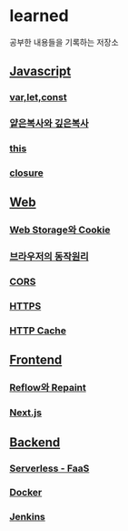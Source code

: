 # learned

공부한 내용들을 기록하는 저장소

## [Javascript](./javascript)

### [var,let,const](./javascript/var,let,const.md)

### [얕은복사와 깊은복사](./javascript/얕은복사와깊은복사.md)

### [this](./javascript/this.md)

### [closure](./javascript/closure.md)

## [Web](./web)

### [Web Storage와 Cookie](./web/WebStorage와Cookie.md)

### [브라우저의 동작원리](./web/%EB%B8%8C%EB%9D%BC%EC%9A%B0%EC%A0%80%EC%9D%98%20%EB%8F%99%EC%9E%91%EC%9B%90%EB%A6%AC.md)

### [CORS](./web/CORS.md)

### [HTTPS](./web/HTTPS.md)

### [HTTP Cache](./web/HTTP_Cache.md)

## [Frontend](./frontend)

### [Reflow와 Repaint](./frontend/reflow_repaint)

### [Next.js](./frontend/next-js)

## [Backend](./backend)

### [Serverless - FaaS](./backend/Serverless(FaaS))

### [Docker](./backend/Docker)

### [Jenkins](./backend/Jenkins)
